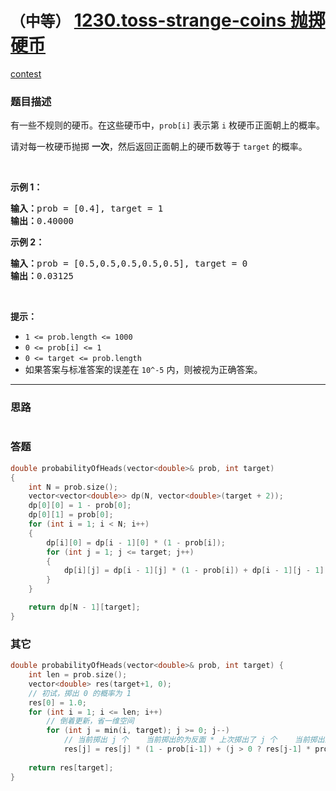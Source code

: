 # `（中等）` [1230.toss-strange-coins 抛掷硬币](https://leetcode-cn.com/problems/toss-strange-coins/)

[contest](https://leetcode-cn.com/contest/biweekly-contest-11/problems/toss-strange-coins/)

### 题目描述
<p>有一些不规则的硬币。在这些硬币中，<code>prob[i]</code>&nbsp;表示第&nbsp;<code>i</code>&nbsp;枚硬币正面朝上的概率。</p>

<p>请对每一枚硬币抛掷&nbsp;<strong>一次</strong>，然后返回正面朝上的硬币数等于&nbsp;<code>target</code>&nbsp;的概率。</p>

<p>&nbsp;</p>

<p><strong>示例 1：</strong></p>

<pre><strong>输入：</strong>prob = [0.4], target = 1
<strong>输出：</strong>0.40000
</pre>

<p><strong>示例 2：</strong></p>

<pre><strong>输入：</strong>prob = [0.5,0.5,0.5,0.5,0.5], target = 0
<strong>输出：</strong>0.03125
</pre>

<p>&nbsp;</p>

<p><strong>提示：</strong></p>

<ul>
	<li><code>1 &lt;= prob.length &lt;= 1000</code></li>
	<li><code>0 &lt;= prob[i] &lt;= 1</code></li>
	<li><code>0 &lt;= target&nbsp;</code><code>&lt;= prob.length</code></li>
	<li>如果答案与标准答案的误差在&nbsp;<code>10^-5</code>&nbsp;内，则被视为正确答案。</li>
</ul>

---
### 思路
```
```



### 答题
``` C++
double probabilityOfHeads(vector<double>& prob, int target)
{
	int N = prob.size();
	vector<vector<double>> dp(N, vector<double>(target + 2));
	dp[0][0] = 1 - prob[0];
	dp[0][1] = prob[0];
	for (int i = 1; i < N; i++) 
	{
		dp[i][0] = dp[i - 1][0] * (1 - prob[i]);
		for (int j = 1; j <= target; j++) 
		{
			dp[i][j] = dp[i - 1][j] * (1 - prob[i]) + dp[i - 1][j - 1] * prob[i];
		}
	}

	return dp[N - 1][target];
}
```


### 其它
``` C++
double probabilityOfHeads(vector<double>& prob, int target) {
	int len = prob.size();
	vector<double> res(target+1, 0);
	// 初试，掷出 0 的概率为 1
	res[0] = 1.0;
	for (int i = 1; i <= len; i++)
		// 倒着更新，省一维空间
		for (int j = min(i, target); j >= 0; j--)
			// 当前掷出 j 个    当前掷出的为反面 * 上次掷出了 j 个    当前掷出的为正面 * 上次掷出了 j - 1 个
			res[j] = res[j] * (1 - prob[i-1]) + (j > 0 ? res[j-1] * prob[i-1] : 0);
	
	return res[target];
}
```


